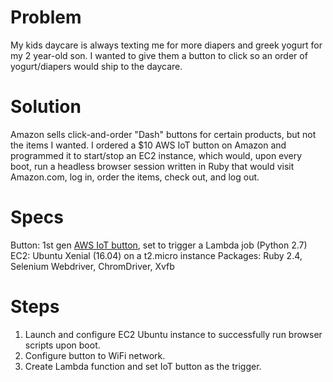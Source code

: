 # Problem
My kids daycare is always texting me for more diapers and greek yogurt for my 2 year-old son. I wanted to give them a button to click so an order of yogurt/diapers would ship to the daycare. 

# Solution
Amazon sells click-and-order "Dash" buttons for certain products, but not the items I wanted. I ordered a $10 AWS IoT button on Amazon and programmed it to start/stop an EC2 instance, which would, upon every boot, run a headless browser session written in Ruby that would visit Amazon.com, log in, order the items, check out, and log out.

# Specs
Button: 1st gen [AWS IoT button](https://aws.amazon.com/iotbutton/), set to trigger a Lambda job (Python 2.7)
EC2: Ubuntu Xenial (16.04) on a t2.micro instance
Packages: Ruby 2.4, Selenium Webdriver, ChromDriver, Xvfb

# Steps
1. Launch and configure EC2 Ubuntu instance to successfully run browser scripts upon boot.
2. Configure button to WiFi network.
3. Create Lambda function and set IoT button as the trigger.
